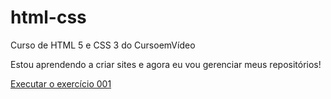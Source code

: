 # html-css
 Curso de HTML 5 e CSS 3 do CursoemVídeo

Estou aprendendo a criar sites e agora eu vou gerenciar meus repositórios!

<a href="https://gustavo-2027.github.io/html-css/exercicios/ex001/index.html" target="_blank">Executar o exercício 001</a>